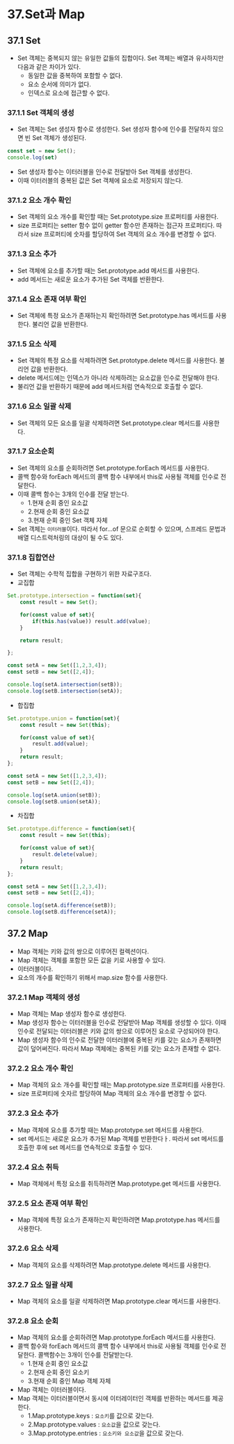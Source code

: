 # 37.Set과 Map

## 37.1 Set
- Set 객체는 중복되지 않는 유일한 값들의 집합이다. Set 객체는 배열과 유사하지만 다음과 같은 차이가 있다.
  - 동일한 값을 중복하여 포함할 수 없다.
  - 요소 순서에 의미가 없다.
  - 인덱스로 요소에 접근할 수 없다.
### 37.1.1 Set 객체의 생성
- Set 객체는 Set 생성자 함수로 생성한다. Set 생성자 함수에 인수를 전달하지 않으면 빈 Set 객체가 생성된다.
```js
const set = new Set();
console.log(set)
```
- Set 생성자 함수는 이터러블을 인수로 전달받아 Set 객체를 생성한다.
- 이때 이터러블의 중복된 값은 Set 객체에 요소로 저장되지 않는다.

### 37.1.2 요소 개수 확인
- Set 객체의 요소 개수를 확인할 때는 Set.prototype.size 프로퍼티를 사용한다.
- size 프로퍼티는 setter 함수 없이 getter 함수만 존재하는 접근자 프로퍼티다. 따라서 size 프로퍼티에 숫자를 할당하여 Set 객체의 요소 개수를 변경할 수 없다.

### 37.1.3 요소 추가
- Set 객체에 요소를 추가할 때는 Set.prototype.add 메서드를 사용한다.
- add 메서드는 새로운 요소가 추가된 Set 객체를 반환한다.

### 37.1.4 요소 존재 여부 확인
- Set 객체에 특정 요소가 존재하는지 확인하려면 Set.prototype.has 메서드를 사용한다. 불리언 값을 반환한다.

### 37.1.5 요소 삭제
- Set 객체의 특정 요소를 삭제하려면 Set.prototype.delete 메서드를 사용한다. 불리언 값을 반환한다.
- delete 메서드에는 인덱스가 아니라 삭제하려는 요소값을 인수로 전달해야 한다. 
- 불리언 값을 반환하기 때문에 add 메서드처럼 연속적으로 호출할 수 없다.

### 37.1.6 요소 일괄 삭제
- Set 객체의 모든 요소를 일괄 삭제하려면 Set.prototype.clear 메서드를 사용한다.

### 37.1.7 요소순회
- Set 객체의 요소를 순회하려면 Set.prototype.forEach 메서드를 사용한다.
- 콜백 함수와 forEach 메서드의 콜백 함수 내부에서 this로 사용될 객체를 인수로 전달한다.
- 이때 콜백 함수는 3개의 인수를 전달 받는다.
  - 1.현재 순회 중인 요소값
  - 2.현재 순회 중인 요소값
  - 3.현재 순회 중인 Set 객체 자체
- Set 객체는 `이터러블`이다. 따라서 for...of 문으로 순회할 수 있으며, 스프레드 문법과 배열 디스트럭처링의 대상이 될 수도 있다.

### 37.1.8 집합연산
- Set 객체는 수학적 집합을 구현하기 위한 자료구조다.
- 교집합
```js
Set.prototype.intersection = function(set){
    const result = new Set();

    for(const value of set){
        if(this.has(value)) result.add(value);
    }

    return result;

};

const setA = new Set([1,2,3,4]);
const setB = new Set([2,4]);

console.log(setA.intersection(setB));
console.log(setB.intersection(setA));
```

- 합집합
```js
Set.prototype.union = function(set){
    const result = new Set(this);

    for(const value of set){
        result.add(value);
    }
    return result;
};

const setA = new Set([1,2,3,4]);
const setB = new Set([2,4]);

console.log(setA.union(setB));
console.log(setB.union(setA));
```
- 차집합
```js
Set.prototype.difference = function(set){
    const result = new Set(this);

    for(const value of set){
        result.delete(value);
    }
    return result;
};

const setA = new Set([1,2,3,4]);
const setB = new Set([2,4]);

console.log(setA.difference(setB));
console.log(setB.difference(setA));
```

## 37.2 Map
- Map 객체는 키와 값의 쌍으로 이루어진 컬렉션이다. 
- Map 객체는 객체를 포함한 모든 값을 키로 사용할 수 있다.
- 이터러블이다.
- 요소의 개수를 확인하기 위해서 map.size 함수를 사용한다.

### 37.2.1 Map 객체의 생성
- Map 객체는 Map 생성자 함수로 생성한다.
- Map 생성자 함수는 이터러블을 인수로 전달받아 Map 객체를 생성할 수 있다. 이때 인수로 전달되는 이터러블은 키와 값의 쌍으로 이루어진 요소로 구성되어야 한다.
- Map 생성자 함수의 인수로 전달한 이터러블에 중복된 키를 갖는 요소가 존재하면 값이 덮어써진다. 따라서 Map 객체에는 중복된 키를 갖는 요소가 존재할 수 없다.

### 37.2.2 요소 개수 확인
- Map 객체의 요소 개수를 확인할 때는 Map.prototype.size 프로퍼티를 사용한다.
- size 프로퍼티에 숫자르 할당하여 Map 객체의 요소 개수를 변경할 수 없다.

### 37.2.3 요소 추가
- Map 객체에 요소를 추가할 때는 Map.prototype.set 메서드를 사용한다.
- set 메서드는 새로운 요소가 추가된 Map 객체를 반환한다ㅏ. 따라서 set 메서드를 호출한 후에 set 메서드를 연속적으로 호출할 수 있다.

### 37.2.4 요소 취득
- Map 객체에서 특정 요소를 취득하려면 Map.prototype.get 메서드를 사용한다.

### 37.2.5 요소 존재 여부 확인
- Map 객체에 특정 요소가 존재하는지 확인하려면 Map.prototype.has 메서드를 사용한다.

### 37.2.6 요소 삭제
- Map 객체의 요소를 삭제하려면 Map.prototype.delete 메서드를 사용한다.

### 37.2.7 요소 일괄 삭제
- Map 객체의 요소를 일괄 삭제하려면 Map.prototype.clear 메서드를 사용한다.

### 37.2.8 요소 순회
- Map 객체의 요소를 순회하려면 Map.prototype.forEach 메서드를 사용한다.
- 콜백 함수와 forEach 메서드의 콜백 함수 내부에서 this로 사용될 객체를 인수로 전달한다. 콜백함수는 3개이 인수를 전달받는다.
  - 1.현재 순회 중인 요소값
  - 2.현재 순회 중인 요소키
  - 3.현재 순회 중인 Map 객체 자체
- Map 객체는 이터러블이다.
- Map 객체는 이터러블이면서 동시에 이터레이터인 객체를 반환하는 메서드를 제공한다.
  - 1.Map.prototype.keys : `요소키`를 값으로 갖는다.
  - 2.Map.prototype.values : `요소값`을 값으로 갖는다.
  - 3.Map.prototype.entries : `요소키와 요소값`을 값으로 갖는다.
